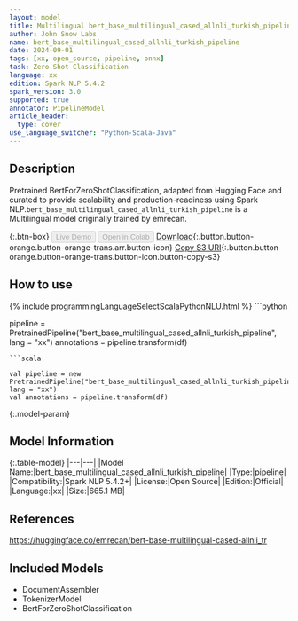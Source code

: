 ```yaml
---
layout: model
title: Multilingual bert_base_multilingual_cased_allnli_turkish_pipeline pipeline BertForZeroShotClassification from emrecan
author: John Snow Labs
name: bert_base_multilingual_cased_allnli_turkish_pipeline
date: 2024-09-01
tags: [xx, open_source, pipeline, onnx]
task: Zero-Shot Classification
language: xx
edition: Spark NLP 5.4.2
spark_version: 3.0
supported: true
annotator: PipelineModel
article_header:
  type: cover
use_language_switcher: "Python-Scala-Java"
---
```


## Description

Pretrained BertForZeroShotClassification, adapted from Hugging Face and curated to provide scalability and production-readiness using Spark NLP.`bert_base_multilingual_cased_allnli_turkish_pipeline` is a Multilingual model originally trained by emrecan.

{:.btn-box}
<button class="button button-orange" disabled>Live Demo</button>
<button class="button button-orange" disabled>Open in Colab</button>
[Download](https://s3.amazonaws.com/auxdata.johnsnowlabs.com/public/models/bert_base_multilingual_cased_allnli_turkish_pipeline_xx_5.4.2_3.0_1725202675638.zip){:.button.button-orange.button-orange-trans.arr.button-icon}
[Copy S3 URI](s3://auxdata.johnsnowlabs.com/public/models/bert_base_multilingual_cased_allnli_turkish_pipeline_xx_5.4.2_3.0_1725202675638.zip){:.button.button-orange.button-orange-trans.button-icon.button-copy-s3}

## How to use



<div class="tabs-box" markdown="1">
{% include programmingLanguageSelectScalaPythonNLU.html %}
```python

pipeline = PretrainedPipeline("bert_base_multilingual_cased_allnli_turkish_pipeline", lang = "xx")
annotations =  pipeline.transform(df)   

```
```scala

val pipeline = new PretrainedPipeline("bert_base_multilingual_cased_allnli_turkish_pipeline", lang = "xx")
val annotations = pipeline.transform(df)

```
</div>

{:.model-param}
## Model Information

{:.table-model}
|---|---|
|Model Name:|bert_base_multilingual_cased_allnli_turkish_pipeline|
|Type:|pipeline|
|Compatibility:|Spark NLP 5.4.2+|
|License:|Open Source|
|Edition:|Official|
|Language:|xx|
|Size:|665.1 MB|

## References

https://huggingface.co/emrecan/bert-base-multilingual-cased-allnli_tr

## Included Models

- DocumentAssembler
- TokenizerModel
- BertForZeroShotClassification
